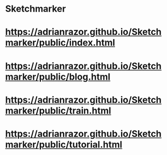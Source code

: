 # Sketchmarker

# https://adrianrazor.github.io/Sketchmarker/public/index.html

# https://adrianrazor.github.io/Sketchmarker/public/blog.html

# https://adrianrazor.github.io/Sketchmarker/public/train.html

# https://adrianrazor.github.io/Sketchmarker/public/tutorial.html
